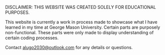 DISCLAIMER: THIS WEBSITE WAS CREATED SOLELY FOR EDUCATIONAL PURPOSES.

This website is currently a work in process made to showcase what I have learned in my time at George Mason University.
Certain parts are purposely non-functional. These parts were only made to display understanding of certain coding processes.

Contact alugo2030@outlook.com for any details or questions.
